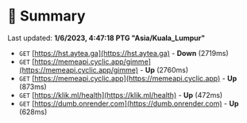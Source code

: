 # 📖 Summary
Last updated: **1/6/2023, 4:47:18 PTG "Asia/Kuala_Lumpur"**

- `GET` [https://hst.aytea.ga](https://hst.aytea.ga) - **Down** (2719ms)
- `GET` [https://memeapi.cyclic.app/gimme](https://memeapi.cyclic.app/gimme) - **Up** (2760ms)
- `GET` [https://memeapi.cyclic.app](https://memeapi.cyclic.app) - **Up** (873ms)
- `GET` [https://klik.ml/health](https://klik.ml/health) - **Up** (472ms)
- `GET` [https://dumb.onrender.com](https://dumb.onrender.com) - **Up** (628ms)
